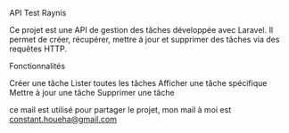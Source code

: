 


API Test Raynis

 Ce projet est une API de gestion des tâches développée avec Laravel. 
 Il permet de créer, récupérer, mettre à jour et supprimer des tâches via des requêtes HTTP.



Fonctionnalités

 Créer une tâche
Lister toutes les tâches
Afficher une tâche spécifique
Mettre à jour une tâche
Supprimer une tâche

ce mail est utilisé pour partager le projet, mon mail à moi est constant.houeha@gmail.com
